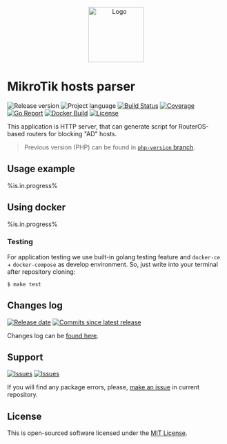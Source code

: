 <p align="center">
  <img src="https://hsto.org/webt/rx/1t/zd/rx1tzde8lrw8gqijqzdayj1gz1g.png" alt="Logo" width="128" />
</p>

# MikroTik hosts parser

![Release version][badge_release_version]
![Project language][badge_language]
[![Build Status][badge_build]][link_build]
[![Coverage][badge_coverage]][link_coverage]
[![Go Report][badge_goreport]][link_goreport]
[![Docker Build][badge_docker_build]][link_docker_hub]
[![License][badge_license]][link_license]

This application is HTTP server, that can generate script for RouterOS-based routers for blocking "AD" hosts.

> Previous version (PHP) can be found in [`php-version` branch](https://github.com/tarampampam/mikrotik-hosts-parser/tree/php-version).

## Usage example

%is.in.progress%

## Using docker

%is.in.progress%

### Testing

For application testing we use built-in golang testing feature and `docker-ce` + `docker-compose` as develop environment. So, just write into your terminal after repository cloning:

```shell
$ make test
```

## Changes log

[![Release date][badge_release_date]][link_releases]
[![Commits since latest release][badge_commits_since_release]][link_commits]

Changes log can be [found here][link_changes_log].

## Support

[![Issues][badge_issues]][link_issues]
[![Issues][badge_pulls]][link_pulls]

If you will find any package errors, please, [make an issue][link_create_issue] in current repository.

## License

This is open-sourced software licensed under the [MIT License][link_license].

[badge_build]:https://github.com/tarampampam/mikrotik-hosts-parser/workflows/build/badge.svg
[badge_coverage]:https://img.shields.io/codecov/c/github/tarampampam/mikrotik-hosts-parser/master.svg?maxAge=30
[badge_goreport]:https://goreportcard.com/badge/github.com/tarampampam/mikrotik-hosts-parser
[badge_release_version]:https://img.shields.io/github/release/tarampampam/mikrotik-hosts-parser.svg?maxAge=30
[badge_docker_build]:https://img.shields.io/docker/cloud/build/tarampampam/mikrotik-hosts-parser?maxAge=30&label=docker
[badge_language]:https://img.shields.io/badge/language-go_1.13-blue.svg?longCache=true
[badge_license]:https://img.shields.io/github/license/tarampampam/mikrotik-hosts-parser.svg?longCache=true
[badge_release_date]:https://img.shields.io/github/release-date/tarampampam/mikrotik-hosts-parser.svg?maxAge=180
[badge_commits_since_release]:https://img.shields.io/github/commits-since/tarampampam/mikrotik-hosts-parser/latest.svg?maxAge=45
[badge_issues]:https://img.shields.io/github/issues/tarampampam/mikrotik-hosts-parser.svg?maxAge=45
[badge_pulls]:https://img.shields.io/github/issues-pr/tarampampam/mikrotik-hosts-parser.svg?maxAge=45
[link_goreport]:https://goreportcard.com/report/github.com/tarampampam/mikrotik-hosts-parser

[link_coverage]:https://codecov.io/gh/tarampampam/mikrotik-hosts-parser
[link_build]:https://github.com/tarampampam/mikrotik-hosts-parser/actions
[link_docker_hub]:https://hub.docker.com/r/tarampampam/mikrotik-hosts-parser/
[link_license]:https://github.com/tarampampam/mikrotik-hosts-parser/blob/master/LICENSE
[link_releases]:https://github.com/tarampampam/mikrotik-hosts-parser/releases
[link_commits]:https://github.com/tarampampam/mikrotik-hosts-parser/commits
[link_changes_log]:https://github.com/tarampampam/mikrotik-hosts-parser/blob/master/CHANGELOG.md
[link_issues]:https://github.com/tarampampam/mikrotik-hosts-parser/issues
[link_create_issue]:https://github.com/tarampampam/mikrotik-hosts-parser/issues/new/choose
[link_pulls]:https://github.com/tarampampam/mikrotik-hosts-parser/pulls
